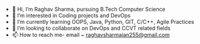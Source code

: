 - 👋 Hi, I’m Raghav Sharma, pursuing B.Tech Computer Science
- 👀 I’m interested in Coding projects and DevOps
- 🌱 I’m currently learning OOPS, Java, Python, GIT, C/C++, Agile Practices
- 💞️ I’m looking to collaborate on DevOps and CCVT related fields
- 📫 How to reach me- email ~ raghavsharmajan255@gmail.com

<!---
DarkLord25/DarkLord25 is a ✨ special ✨ repository because its `README.md` (this file) appears on your GitHub profile.
You can click the Preview link to take a look at your changes.
--->
